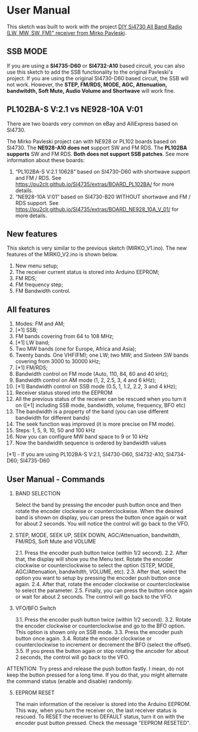 # User Manual

This sketch was built to work with the project [DIY Si4730 All Band Radio (LW, MW, SW, FM)" receiver from Mirko Pavleski](Thttps://create.arduino.cc/projecthub/mircemk/diy-si4730-all-band-radio-lw-mw-sw-fm-1894d9). 

## SSB MODE

If you are using a __SI4735-D60__ or __SI4732-A10__ based circuit, you can also use this sketch to add the SSB functionality  to the original Pavleski's project. If you are using the original SI4730-D60 based circuit, the SSB will not work. However, the __STEP, FM/RDS, MODE, AGC, Attenuation, bandwitdth, Soft Mute, Audio Volume and Shortwave__ will work fine. 

## PL102BA-S V:2.1 vs NE928-10A V:01

There are two boards very common on eBay and AlliExpress based on SI4730.

The Mirko Pavleski project can with  NE928 or PL102 boards based on SI4730.  The __NE928-A10 does not__ support SW and FM RDS. The __PL102BA supports__ SW and FM RDS. __Both does not support SSB patches__. See more information about these boards: 

1. “PL102BA-S V:2.1 10628” based on SI4730-D60 with shortwave support and FM / RDS. 
   See https://pu2clr.github.io/SI4735/extras/BOARD_PL102BA/ for more details.
2. “NE928-10A V:01” based on SI4730-B20 WITHOUT shortwave and FM / RDS support. 
   See https://pu2clr.github.io/SI4735/extras/BOARD_NE928_10A_V_01/ for more details. 


## New features

This sketch is very similar to the previous sketch (MIRKO_V1.ino). The new features of the MIRKO_V2.ino is shown below.


1. New menu setup;
2. The receiver current status is stored into Arduino EEPROM;
3. FM RDS;
4. FM frequency step;
5. FM Bandwidth control.

## All features 

1. Modes: FM and AM; 
2. [*1] SSB; 
3. FM bands covering from 64 to 108 MHz;
4. [*1] LW band; 
5. Two MW bands (one for Europe, Africa and Asia);
6. Twenty bands. One VHF(FM); one LW; two MW; and Sixteen SW bands covering from 3000 to 30000 kHz;
7. [*1] FM/RDS; 
8. Bandwidth control on FM mode (Auto, 110, 84, 60 and 40 kHz);
9. Bandwidth control on AM mode (1, 2, 2.5, 3, 4 and 6 kHz);
10. [*1] Bandwidth control on SSB mode (0.5, 1, 1.2, 2.2, 3 and 4 kHz);
11. Receiver status stored into the EEPROM
12. All the previous status of the receiver can be rescued when you turn it on ([*1] including SSB mode, bandwidth, volume, frequency, BFO etc)
13. The bandwidth is a property of the band (you can use different bandwidth for different bands)
14. The seek function was improved (it is more precise on FM mode). 
15. Steps: 1, 5, 9, 10, 50 and 100 kHz
16. Now you can configure MW band space to 9 or 10 kHz
17. Now the bandwidth sequence is ordered by bandwidth values

[*1] - If you are using PL102BA-S V:2.1, SI4730-D60, SI4732-A10,  SI4734-D60; SI4735-D60


## User Manual - Commands

1. BAND SELECTION

   Select the band by pressing the encoder push button once and then rotate the encoder clockwise or counterclockwise.
   When the desired band is shown on display, you  can press the button once again or wait for about 2 seconds. 
   You will notice the control will go back to the VFO.

2. STEP, MODE, SEEK UP, SEEK DOWN, AGC/Attenuation, bandwitdth, FM/RDS, Soft Mute and VOLUME

     2.1. Press the encoder push button twice (within 1/2 second).
     2.2. After that, the display will show you the Menu text. Rotate the encoder clockwise or counterclockwise 
          to select the option (STEP, MODE, AGC/Attenuation, bandwitdth, VOLUME, etc). 
     2.3. After that, select the option you want to setup by pressing the encoder push button once again. 
     2.4. After that, rotate the encoder clockwise or counterclockwise to select the parameter.
     2.5. Finally, you can press the button once again or wait for about 2 seconds. 
          The control will go back to the VFO.  

3. VFO/BFO Switch 

    3.1. Press the encoder push button twice (within 1/2 second).
    3.2. Rotate the encoder clockwise or counterclockwise and go to the BFO option. This option is shown only on SSB mode. 
    3.3. Press the encoder push button once again. 
    3.4. Rotate the encoder clockwise or counterclockwise to increment or decrement the BFO (select the offset).
    3.5. If you press the button again or stop rotating the ancoder for about 2 seconds, the control will go back to the VFO. 

ATTENTION: Try press and release the push button fastly. I mean, do not keep the button pressed for a long time. 
           If you do that, you might alternate the command status (enable and disable) randomly. 

5. EEPROM RESET

   The main information of the receiver is stored into the Arduino EEPROM. This way, when you turn the receiver on, 
   the last receiver status is rescued. To RESET the receiver to DEFAULT status, turn it on with the encoder pust button pressed. 
   Check the message "EEPROM RESETED". 


